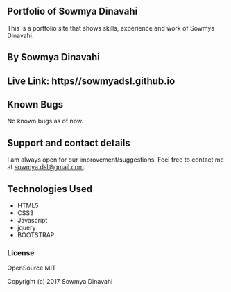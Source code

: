 ## Portfolio of Sowmya Dinavahi

This is a portfolio site that shows skills, experience and work of Sowmya Dinavahi.

## By Sowmya Dinavahi

## Live Link:  **https//sowmyadsl.github.io**

## Known Bugs

No known bugs as of now.

## Support and contact details

I am always open for our improvement/suggestions. Feel free to contact me at sowmya.dsl@gmail.com.

## Technologies Used

* HTML5
* CSS3
* Javascript
* jquery
* BOOTSTRAP.

### License

OpenSource MIT

Copyright (c) 2017 Sowmya Dinavahi

